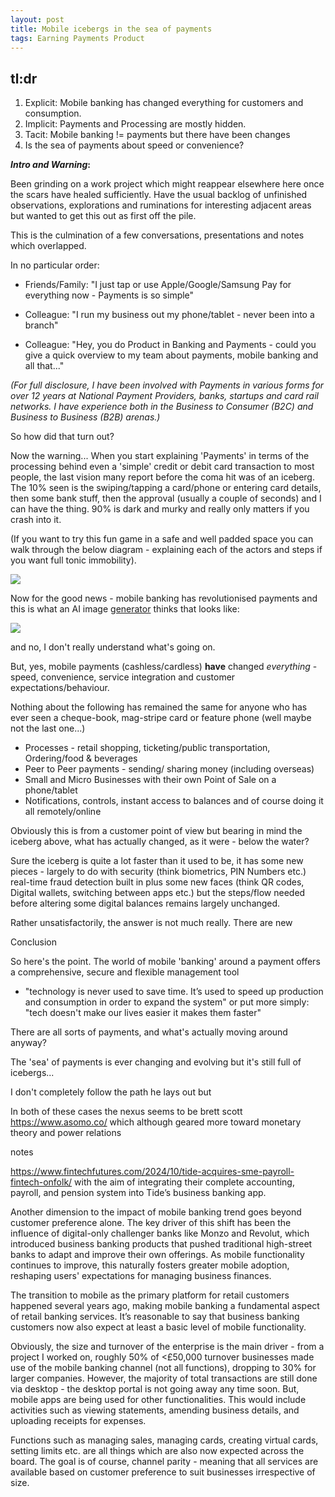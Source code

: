 ```yaml
---
layout: post
title: Mobile icebergs in the sea of payments
tags: Earning Payments Product
---
```


  
## tl:dr

1. Explicit: Mobile banking has changed everything for customers and consumption.
2. Implicit: Payments and Processing are mostly hidden.
3. Tacit: Mobile banking != payments but there have been changes
4. Is the sea of payments about speed or convenience?

**_Intro and Warning_:**

Been grinding on a work project which might reappear elsewhere here once the scars have healed sufficiently. Have the usual backlog of unfinished observations, explorations and ruminations for interesting adjacent areas but wanted to get this out as first off the pile.

This is the culmination of a few conversations, presentations and notes which overlapped.

In no particular order:

- Friends/Family: "I just tap or use Apple/Google/Samsung Pay for everything now - Payments is so simple" 

- Colleague: "I run my business out my phone/tablet - never been into a branch"

- Colleague: "Hey, you do Product in Banking and Payments - could you give a quick overview to my team about payments, mobile banking and all that..."

_(For full disclosure, I have been involved with Payments in various forms for over 12 years at National Payment Providers, banks, startups and card rail networks. I have experience both in the Business to Consumer (B2C) and Business to Business (B2B) arenas.)_

So how did that turn out?



Now the warning... When you start explaining 'Payments' in terms of the processing behind even a 'simple' credit or debit card transaction to most people, the last vision many report before the coma hit was of an iceberg. The 10% seen is the swiping/tapping a card/phone or entering card details, then some bank stuff, then the approval (usually a couple of seconds) and I can have the thing. 90% is dark and murky and really only matters if you crash into it. 

(If you want to try this fun game in a safe and well padded space you can walk through the below diagram - explaining each of the actors and steps if you want full tonic immobility).

![](https://kevanchristmas.github.io/public/assets/Payment_coma.png)

Now for the good news - mobile banking has revolutionised payments and this is what an AI image [generator](https://www.craiyon.com/) thinks that looks like:

![](https://kevanchristmas.github.io/public/assets/Craiyon_How_Mobile_Payments_have_changed_everything.jpg)

and no, I don't really understand what's going on.

But, yes, mobile payments (cashless/cardless) **have** changed _everything_ - speed, convenience, service integration and customer expectations/behaviour. 

Nothing about the following has remained the same for anyone who has ever seen a cheque-book, mag-stripe card or feature phone (well maybe not the last one...)

- Processes - retail shopping, ticketing/public transportation, Ordering/food & beverages
- Peer to Peer payments - sending/ sharing money (including overseas)
- Small and Micro Businesses with their own Point of Sale on a phone/tablet
- Notifications, controls, instant access to balances and of course doing it all remotely/online 

Obviously this is from a customer point of view but bearing in mind the iceberg above, what has actually changed, as it were - below the water?

Sure the iceberg is quite a lot faster than it used to be, it has some new pieces - largely to do with security (think biometrics, PIN Numbers etc.) real-time fraud detection built in plus some new faces (think QR codes, Digital wallets, switching between apps etc.) but the steps/flow needed before altering some digital balances remains largely unchanged.





Rather unsatisfactorily, the answer is not much really. There are new 





Conclusion 

So here's the point. The world of mobile 'banking' around a payment offers a comprehensive, secure and flexible management tool 

- "technology is never used to save time. It’s used to speed up production and consumption in order to expand the system" or put more simply: "tech doesn't make our lives easier it makes them faster"

There are all sorts of payments, and what's actually moving around anyway?

The 'sea' of payments is ever changing and evolving but it's still full of icebergs...


I don't completely follow the path he lays out but 

In both of these cases the nexus seems to be brett scott https://www.asomo.co/ which although geared more toward monetary theory and power relations 



notes 

https://www.fintechfutures.com/2024/10/tide-acquires-sme-payroll-fintech-onfolk/ with the aim of integrating their complete accounting, payroll, and pension system into Tide’s business banking app.

Another dimension to the impact of  mobile banking trend goes beyond customer preference alone. The key driver of this shift has been the influence of digital-only challenger banks like Monzo and Revolut, which introduced business banking products that pushed traditional high-street banks to adapt and improve their own offerings. As mobile functionality continues to improve, this naturally fosters greater mobile adoption, reshaping users' expectations for managing business finances.

The transition to mobile as the primary platform for retail customers happened several years ago, making mobile banking a fundamental aspect of retail banking services. It’s reasonable to say that business banking customers now also expect at least a basic level of mobile functionality.

Obviously, the size and turnover of the enterprise is the main driver - from a project I worked on, roughly 50% of <£50,000 turnover businesses made use of the  mobile banking channel (not all functions), dropping to 30% for larger companies. However, the majority of total transactions are still done via desktop - the desktop portal is not going away any time soon. But, mobile apps are being used for other functionalities. This would include activities such as viewing statements, amending business details, and uploading receipts for expenses.

Functions such as managing sales, managing cards, creating virtual cards, setting limits etc. are all things which are also now expected across the board. The goal is of course, channel parity - meaning that all services are available based on customer preference to suit businesses irrespective of size.